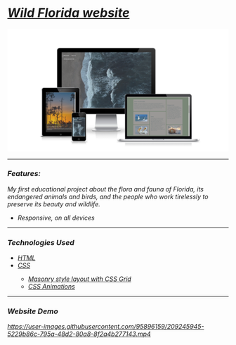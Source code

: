 <h1><em><a href="https://wild-florida-mvstoyan.netlify.app" target="_blank">Wild Florida website</a><em></h1>
    <img src="img/responsiveFL.png" alt="Project photo" width="auto">
<hr>
  <h3>Features:</h3>
  <p>My first educational project about the flora and fauna of Florida, its endangered animals and birds, and the people who work tirelessly to preserve its beauty and wildlife.</p>
    <ul>
      <li>Responsive, on all devices</li>
   </ul>
<hr>
  <h3>Technologies Used</h3>
   <ul>
      <li><a href="https://www.w3schools.com/html/" target="_blank">HTML</a></li>
      <li><a href="https://www.w3schools.com/css/" target="_blank">CSS</a></li>
        <ul>
          <li><a href="https://medium.com/@andybarefoot/a-masonry-style-layout-using-css-grid-8c663d355ebb" target="_blank">Masonry style layout with CSS Grid</li>
      <li><a href="w3schools.com/css/css3_animations.asp" target="_blank">CSS Animations<a></li>
        </ul>
   </ul>
<hr>
  <h3>Website Demo</h3>
<div>



https://user-images.githubusercontent.com/95896159/209245945-5229b86c-795a-48d2-80a8-8f2a4b277143.mp4


</div>
